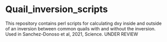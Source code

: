 # Quail_inversion_scripts
This repository contains perl scripts for calculating dxy inside and outside of an inversion between common quails with and without the inversion. Used in Sanchez-Donoso et al, 2021, Science. UNDER REVIEW
